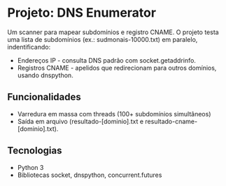 # Projeto: DNS Enumerator
Um scanner para mapear subdomínios e registro CNAME. O projeto testa uma lista de subdomínios (ex.: sudmonais-10000.txt) em paralelo, indentificando:
- Endereços IP - consulta DNS padrão com socket.getaddrinfo.
- Registros CNAME - apelidos que redirecionam para outros domínios, usando dnspython.

## Funcionalidades 
- Varredura em massa com threads (100+ subdomínios simultâneos)
- Saída em arquivo (resultado-[dominio].txt e resultado-cname-[dominio].txt).

## Tecnologias
- Python 3
- Bibliotecas socket, dnspython, concurrent.futures

